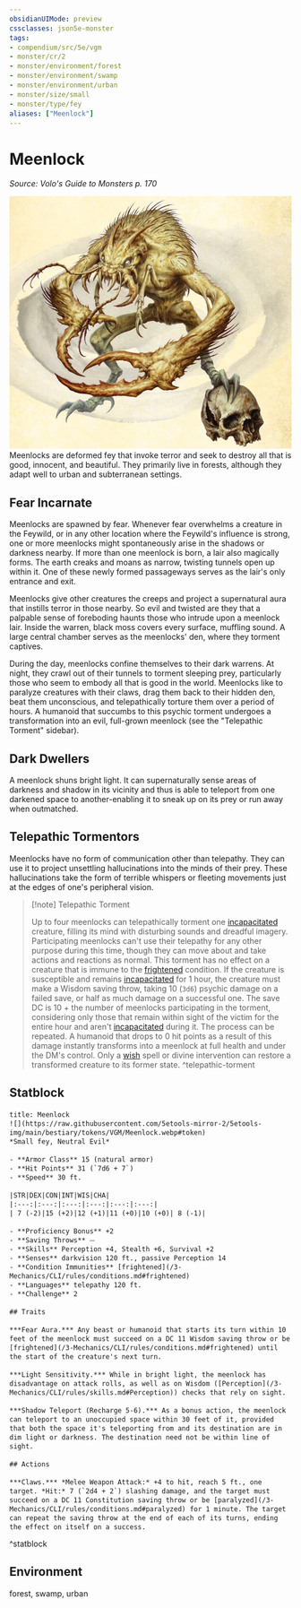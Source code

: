 ```yaml
---
obsidianUIMode: preview
cssclasses: json5e-monster
tags:
- compendium/src/5e/vgm
- monster/cr/2
- monster/environment/forest
- monster/environment/swamp
- monster/environment/urban
- monster/size/small
- monster/type/fey
aliases: ["Meenlock"]
---
```

# Meenlock
*Source: Volo's Guide to Monsters p. 170*  

![](https://raw.githubusercontent.com/5etools-mirror-2/5etools-img/main/bestiary/VGM/Meenlock.webp#right)  
Meenlocks are deformed fey that invoke terror and seek to destroy all that is good, innocent, and beautiful. They primarily live in forests, although they adapt well to urban and subterranean settings.

## Fear Incarnate

Meenlocks are spawned by fear. Whenever fear overwhelms a creature in the Feywild, or in any other location where the Feywild's influence is strong, one or more meenlocks might spontaneously arise in the shadows or darkness nearby. If more than one meenlock is born, a lair also magically forms. The earth creaks and moans as narrow, twisting tunnels open up within it. One of these newly formed passageways serves as the lair's only entrance and exit.

Meenlocks give other creatures the creeps and project a supernatural aura that instills terror in those nearby. So evil and twisted are they that a palpable sense of foreboding haunts those who intrude upon a meenlock lair. Inside the warren, black moss covers every surface, muffling sound. A large central chamber serves as the meenlocks' den, where they torment captives.

During the day, meenlocks confine themselves to their dark warrens. At night, they crawl out of their tunnels to torment sleeping prey, particularly those who seem to embody all that is good in the world. Meenlocks like to paralyze creatures with their claws, drag them back to their hidden den, beat them unconscious, and telepathically torture them over a period of hours. A humanoid that succumbs to this psychic torment undergoes a transformation into an evil, full-grown meenlock (see the "Telepathic Torment" sidebar).

## Dark Dwellers

A meenlock shuns bright light. It can supernaturally sense areas of darkness and shadow in its vicinity and thus is able to teleport from one darkened space to another-enabling it to sneak up on its prey or run away when outmatched.

## Telepathic Tormentors

Meenlocks have no form of communication other than telepathy. They can use it to project unsettling hallucinations into the minds of their prey. These hallucinations take the form of terrible whispers or fleeting movements just at the edges of one's peripheral vision.

> [!note] Telepathic Torment
> 
> Up to four meenlocks can telepathically torment one [incapacitated](/3-Mechanics/CLI/rules/conditions.md#incapacitated) creature, filling its mind with disturbing sounds and dreadful imagery. Participating meenlocks can't use their telepathy for any other purpose during this time, though they can move about and take actions and reactions as normal. This torment has no effect on a creature that is immune to the [frightened](/3-Mechanics/CLI/rules/conditions.md#frightened) condition. If the creature is susceptible and remains [incapacitated](/3-Mechanics/CLI/rules/conditions.md#incapacitated) for 1 hour, the creature must make a Wisdom saving throw, taking 10 (`3d6`) psychic damage on a failed save, or half as much damage on a successful one. The save DC is 10 + the number of meenlocks participating in the torment, considering only those that remain within sight of the victim for the entire hour and aren't [incapacitated](/3-Mechanics/CLI/rules/conditions.md#incapacitated) during it. The process can be repeated. A humanoid that drops to 0 hit points as a result of this damage instantly transforms into a meenlock at full health and under the DM's control. Only a [wish](/3-Mechanics/CLI/spells/wish.md) spell or divine intervention can restore a transformed creature to its former state.
^telepathic-torment


## Statblock

```ad-statblock
title: Meenlock
![](https://raw.githubusercontent.com/5etools-mirror-2/5etools-img/main/bestiary/tokens/VGM/Meenlock.webp#token)
*Small fey, Neutral Evil*

- **Armor Class** 15 (natural armor)
- **Hit Points** 31 (`7d6 + 7`) 
- **Speed** 30 ft.

|STR|DEX|CON|INT|WIS|CHA|
|:---:|:---:|:---:|:---:|:---:|:---:|
| 7 (-2)|15 (+2)|12 (+1)|11 (+0)|10 (+0)| 8 (-1)|

- **Proficiency Bonus** +2
- **Saving Throws** ⏤
- **Skills** Perception +4, Stealth +6, Survival +2
- **Senses** darkvision 120 ft., passive Perception 14
- **Condition Immunities** [frightened](/3-Mechanics/CLI/rules/conditions.md#frightened)
- **Languages** telepathy 120 ft.
- **Challenge** 2

## Traits

***Fear Aura.*** Any beast or humanoid that starts its turn within 10 feet of the meenlock must succeed on a DC 11 Wisdom saving throw or be [frightened](/3-Mechanics/CLI/rules/conditions.md#frightened) until the start of the creature's next turn.

***Light Sensitivity.*** While in bright light, the meenlock has disadvantage on attack rolls, as well as on Wisdom ([Perception](/3-Mechanics/CLI/rules/skills.md#Perception)) checks that rely on sight.

***Shadow Teleport (Recharge 5-6).*** As a bonus action, the meenlock can teleport to an unoccupied space within 30 feet of it, provided that both the space it's teleporting from and its destination are in dim light or darkness. The destination need not be within line of sight.

## Actions

***Claws.*** *Melee Weapon Attack:* +4 to hit, reach 5 ft., one target. *Hit:* 7 (`2d4 + 2`) slashing damage, and the target must succeed on a DC 11 Constitution saving throw or be [paralyzed](/3-Mechanics/CLI/rules/conditions.md#paralyzed) for 1 minute. The target can repeat the saving throw at the end of each of its turns, ending the effect on itself on a success.
```
^statblock

## Environment

forest, swamp, urban